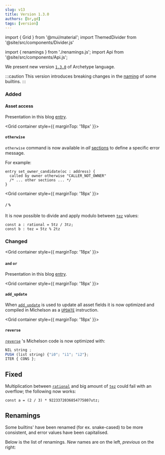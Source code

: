 ```yaml
---
slug: v13
title: Version 1.3.0
authors: [br,gd]
tags: [version]
---
```

import { Grid } from '@mui/material';
import ThemedDivider from '@site/src/components/Divider.js'

import { renamings } from './renamings.js';
import Api from '@site/src/components/Api.js';


We present new version [`1.3.0`](/docs/install) of Archetype language.

:::caution
This version introduces breaking changes in the [naming](/blog/v13#renamings) of some builtins.
:::
<!--truncate-->

### Added

<Grid container>
<Grid xs={12} sm={12} md={3}>

#### Asset access

</Grid>

<Grid xs={12} sm={12} md={9}>

Presentation in this blog [entry](/blog/asset-access).

</Grid>
</Grid>

<ThemedDivider />

<Grid container style={{ marginTop: '18px' }}>
<Grid xs={12} sm={12} md={3}>

#### `otherwise`

</Grid>

<Grid xs={12} sm={12} md={9}>

`otherwise` command is now available in *all* [sections](/docs/reference/declarations/entrypoint#sections) to define a specific error message.

For example:
```archetype
entry set_owner_candidate(oc : address) {
  called by owner otherwise "CALLER_NOT_OWNER"
  /* ... other sections ... */
}
```

</Grid>
</Grid>

<ThemedDivider />

<Grid container style={{ marginTop: '18px' }}>
<Grid xs={12} sm={12} md={3}>

#### `/` `%`

</Grid>

<Grid xs={12} sm={12} md={9}>

It is now possible to divide and apply modulo between [`tez`](/docs/reference/types#tez) values:
```archetype
const a : rational = 5tz / 3tz;
const b : tez = 5tz % 2tz
```

</Grid>
</Grid>

### Changed

<Grid container style={{ marginTop: '18px' }}>
<Grid xs={12} sm={12} md={3}>

#### `and` `or`

</Grid>

<Grid xs={12} sm={12} md={9}>

Presentation in this blog [entry](/blog/shortcut-evaluation).

</Grid>
</Grid>

<ThemedDivider />

<Grid container style={{ marginTop: '18px' }}>
<Grid xs={12} sm={12} md={3}>

#### `add_update`

</Grid>

<Grid xs={12} sm={12} md={9}>

When [`add_update`](/docs/reference/instructions/asset#aadd_updatek--u-) is used to update all asset fields it is now optimized and compiled in Michelson as a [`UPDATE`](https://tezos.gitlab.io/michelson-reference/#instr-UPDATE) instruction.

</Grid>
</Grid>

<ThemedDivider />

<Grid container style={{ marginTop: '18px' }}>
<Grid xs={12} sm={12} md={3}>

#### `reverse`

</Grid>


<Grid xs={12} sm={12} md={9}>

[`reverse`](/docs/reference/expressions/builtins#reverse(l%20:%20list<T>)) 's Michelson code is now optimized with:
```js
NIL string ;
PUSH (list string) {"i0"; "i1"; "i2"};
ITER { CONS };
```

</Grid>
</Grid>

## Fixed

Multiplication between [`rational`](/docs/reference/types#rational) and big amount of [`tez`](/docs/reference/types#tez) could fail with an overflow; the following now works:
```archetype
const a = (2 / 3) * 9223372036854775807utz;
```

## Renamings

Some builtins' have been renamed (for ex. snake-cased) to be more consistent, and error values have been capitalised.

Below is the list of renamings. *New* names are on the left, *previous* on the right:

<Api title="Sections" data={renamings.sections} xs={4}/>
<br/>

<Api title="Types" data={renamings.types} xs={4}/>
<br/>

<Api title="Instructions" data={renamings.instructions} xs={4}/>
<br/>

<Api title="Constants" data={renamings.constants} xs={4}/>
<br/>

<Api title="Builtins" data={renamings.builtins} xs={4}/>
<br/>

<Api title="Assets" data={renamings.assets} xs={4}/>
<br/>

<Api title="Error messages" data={renamings.errors} xs={5}/>
<br/>